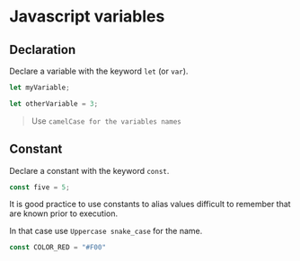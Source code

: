 # Javascript variables

## Declaration

Declare a variable with the keyword `let` (or `var`).

```js
let myVariable;

let otherVariable = 3;
```
> Use `camelCase for the variables names`

## Constant

Declare a constant with the keyword `const`.

```js
const five = 5;
```

It is good practice to use constants to alias values difficult to remember that
are known prior to execution.

In that case use `Uppercase snake_case` for the name.

```js
const COLOR_RED = "#F00"
```
